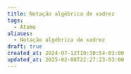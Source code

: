 ```yaml
---
title: Notação algébrica de xadrez
tags:
  - Átomo
aliases:
  - Notação algébrica de xadrez
draft: true
created_at: 2024-07-12T19:30:54-03:00
updated_at: 2025-02-08T22:27:23-03:00
---
```


